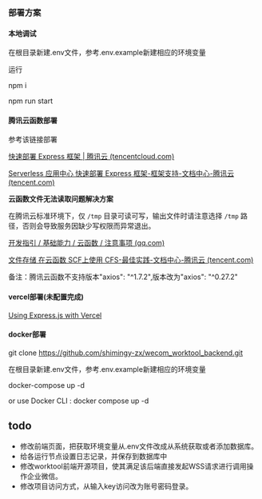 ### 部署方案

#### **本地调试**

在根目录新建.env文件，参考.env.example新建相应的环境变量

运行

npm i

npm run start

#### **腾讯云函数部署**

参考该链接部署

[快速部署 Express 框架 | 腾讯云 (tencentcloud.com)](https://www.tencentcloud.com/zh/document/product/583/41588)

[Serverless 应用中心 快速部署 Express 框架-框架支持-文档中心-腾讯云 (tencent.com)](https://cloud.tencent.com/document/product/1154/43224)

**云函数文件无法读取问题解决方案**

在腾讯云标准环境下，仅 `/tmp` 目录可读可写，输出文件时请注意选择 `/tmp` 路径，否则会导致服务因缺少写权限而异常退出。

[开发指引 / 基础能力 / 云函数 / 注意事项 (qq.com)](https://developers.weixin.qq.com/miniprogram/dev/wxcloud/guide/functions/notice.html)

[文件存储 在云函数 SCF上使用 CFS-最佳实践-文档中心-腾讯云 (tencent.com)](https://cloud.tencent.com/document/product/582/47148)

备注：腾讯云函数不支持版本"axios": "^1.7.2",版本改为"axios": "^0.27.2"

#### vercel部署(未配置完成)

[Using Express.js with Vercel](https://vercel.com/guides/using-express-with-vercel)

#### docker部署

git clone https://github.com/shimingy-zx/wecom_worktool_backend.git

在根目录新建.env文件，参考.env.example新建相应的环境变量

docker-compose up -d

or use Docker CLI : docker compose up -d

## todo

- 修改前端页面，把获取环境变量从.env文件改成从系统获取或者添加数据库。
- 给各运行节点设置日志记录，并保存到数据库中
- 修改worktool前端开源项目，使其满足该后端直接发起WSS请求进行调用操作企业微信。
- 修改项目访问方式，从输入key访问改为账号密码登录。
